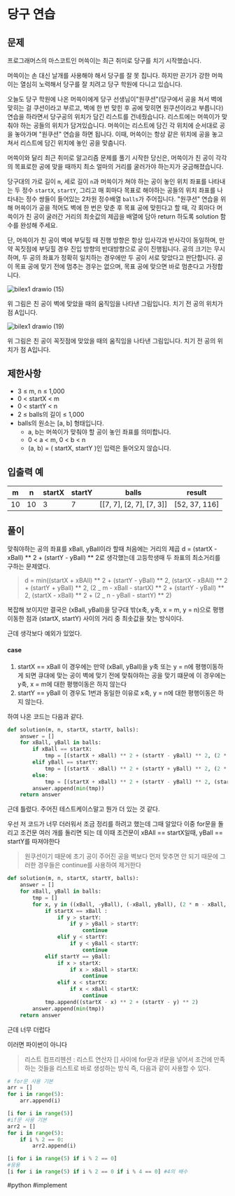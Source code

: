 # 당구 연습

## 문제

프로그래머스의 마스코트인 머쓱이는 최근 취미로 당구를 치기 시작했습니다.

머쓱이는 손 대신 날개를 사용해야 해서 당구를 잘 못 칩니다. 하지만 끈기가 강한 머쓱이는 열심히 노력해서 당구를 잘 치려고 당구 학원에 다니고 있습니다.

오늘도 당구 학원에 나온 머쓱이에게 당구 선생님이"원쿠션"(당구에서 공을 쳐서 벽에 맞히는 걸 쿠션이라고 부르고, 벽에 한 번 맞힌 후 공에 맞히면 원쿠션이라고 부릅니다) 연습을 하라면서 당구공의 위치가 담긴 리스트를 건네줬습니다. 리스트에는 머쓱이가 맞춰야 하는 공들의 위치가 담겨있습니다. 머쓱이는 리스트에 담긴 각 위치에 순서대로 공을 놓아가며 "원쿠션" 연습을 하면 됩니다. 이때, 머쓱이는 항상 같은 위치에 공을 놓고 쳐서 리스트에 담긴 위치에 놓인 공을 맞춥니다.

머쓱이와 달리 최근 취미로 알고리즘 문제를 풀기 시작한 당신은, 머쓱이가 친 공이 각각의 목표로한 공에 맞을 때까지 최소 얼마의 거리를 굴러가야 하는지가 궁금해졌습니다.

당구대의 가로 길이 `m`, 세로 길이 `n`과 머쓱이가 쳐야 하는 공이 놓인 위치 좌표를 나타내는 두 정수 `startX`, `startY`, 그리고 매 회마다 목표로 해야하는 공들의 위치 좌표를 나타내는 정수 쌍들이 들어있는 2차원 정수배열 `balls`가 주어집니다. "원쿠션" 연습을 위해 머쓱이가 공을 적어도 벽에 한 번은 맞춘 후 목표 공에 맞힌다고 할 때, 각 회마다 머쓱이가 친 공이 굴러간 거리의 최솟값의 제곱을 배열에 담아 return 하도록 solution 함수를 완성해 주세요.

단, 머쓱이가 친 공이 벽에 부딪힐 때 진행 방향은 항상 입사각과 반사각이 동일하며, 만약 꼭짓점에 부딪힐 경우 진입 방향의 반대방향으로 공이 진행됩니다. 공의 크기는 무시하며, 두 공의 좌표가 정확히 일치하는 경우에만 두 공이 서로 맞았다고 판단합니다. 공이 목표 공에 맞기 전에 멈추는 경우는 없으며, 목표 공에 맞으면 바로 멈춘다고 가정합니다.

![bilex1 drawio (15)](https://github.com/king-raccoon/king-raccoon/assets/78426205/dfffb764-5a2b-451c-a69f-f47c514de6df)

위 그림은 친 공이 벽에 맞았을 때의 움직임을 나타낸 그림입니다. 치기 전 공의 위치가 점 A입니다.

![bilex1 drawio (19)](https://github.com/king-raccoon/king-raccoon/assets/78426205/cd7d4d58-c73e-4632-a819-b57ad4f9f7de)

위 그림은 친 공이 꼭짓점에 맞았을 때의 움직임을 나타낸 그림입니다. 치기 전 공의 위치가 점 A입니다.

## 제한사항

- 3 ≤ m, n ≤ 1,000
- 0 < startX < m
- 0 < startY < n
- 2 ≤ balls의 길이 ≤ 1,000
- balls의 원소는 [a, b] 형태입니다.
  - a, b는 머쓱이가 맞춰야 할 공이 놓인 좌표를 의미합니다.
  - 0 < a < m, 0 < b < n
  - (a, b) = ( startX, startY )인 입력은 들어오지 않습니다.

## 입출력 예

| m   | n   | startX | startY | balls                    | result        |
| --- | --- | ------ | ------ | ------------------------ | ------------- |
| 10  | 10  | 3      | 7      | [[7, 7], [2, 7], [7, 3]] | [52, 37, 116] |

## 풀이

맞춰야하는 공의 좌표를 xBall, yBall이라 할때 처음에는 거리의 제곱 d = (startX - xBall) ** 2 + (startY - yBall) ** 2로 생각했는데 고등학생때 두 좌표의 최소거리를 구하는 문제였다.

> d = min((startX + xBAll) ** 2 + (startY - yBall) ** 2, (startX - xBAll) ** 2 + (startY + yBall) ** 2, (2 _ m - xBall - startX) ** 2 + (startY - yBall) ** 2, (startX - xBall) \*\* 2 + (2 _ n - yBall - startY) \*\* 2)

복잡해 보이지만 결국은 (xBall, yBall)을 당구대 밖(x축, y축, x = m, y = n)으로 평행이동한 점과 (startX, startY) 사이의 거리 중 최솟값을 찾는 방식이다.

근데 생각보다 예외가 있었다.

#### case

1. startX == xBall
   이 경우에는 만약 (xBall, yBall)을 y축 또는 y = n에 평행이동하게 되면 큐대에 맞는 공이 벽에 맞기 전에 맞춰야하는 공을 맞기 떄문에 이 경우에는 y축, x = m에 대한 평행이동은 하지 않는다
2. startY == yBall
   이 경우도 1번과 동일한 이유로 x축, y = n에 대한 평행이동은 하지 않는다.

하여 나온 코드는 다음과 같다.

```python
def solution(m, n, startX, startY, balls):
    answer = []
    for xBall, yBall in balls:
        if xBall == startX:
            tmp = [(startX + xBall) ** 2 + (startY - yBall) ** 2, (2 * m -xBall - startX) ** 2 + (startY - yBall) ** 2, (startX - xBall) ** 2 + (2 * n - yBall - startY) ** 2]
        elif yBall == startY:
            tmp = [(startX - xBall) ** 2 + (startY + yBall) ** 2, (2 * m -xBall - startX) ** 2 + (startY - yBall) ** 2, (startX - xBall) ** 2 + (2 * n - yBall - startY) ** 2]
        else:
            tmp = [(startX + xBall) ** 2 + (startY - yBall) ** 2, (startX - xBall) ** 2 + (startY + yBall) ** 2, (2 * m -xBall - startX) ** 2 + (startY - yBall) ** 2, (startX - xBall) ** 2 + (2 * n - yBall - startY) ** 2]
        answer.append(min(tmp))
    return answer
```

근데 틀렸다. 주어진 테스트케이스말고 뭔가 더 있는 것 같다.

우선 저 코드가 너무 더러워서 조금 정리를 하려고 했는데 그때 알았다
이중 for문을 돌리고 조건문 여러 개를 돌리면 되는 데 이때 조건문이 xBAll == startX일때, yBall == startY를 따져야한다

> 원쿠션이기 때문에 초기 공이 주어진 공을 벽보다 먼저 맞추면 안 되기 때문에 그러한 경우들은 continue를 사용하여 제거한다

```python
def solution(m, n, startX, startY, balls):
    answer = []
    for xBall, yBall in balls:
        tmp = []
        for x, y in ((xBall, -yBall), (-xBall, yBall), (2 * m - xBall, yBall), (xBall, 2 * n - yBall)):
            if startX == xBall :
                if y > startY:
                    if y > yBall > startY:
                        continue
                elif y < startY:
                    if y < yBall < startY:
                        continue
            elif startY == yBall:
                if x > startX:
                    if x > xBall > startX:
                        continue
                elif x < startX:
                    if x < xBall < startX:
                        continue
            tmp.append((startX - x) ** 2 + (startY - y) ** 2)
        answer.append(min(tmp))
    return answer
```

근데 너무 더럽다

이러면 파이썬이 아니다

> 리스트 컴프리헨션 : 리스트 연산자 [] 사이에 for문과 if문을 넣어서 조건에 만족하는 것들을 리스트로 바로 생성하는 방식
> 즉, 다음과 같이 사용할 수 있다.

```python
# for문 사용 기본
arr = []
for i in range(5):
    arr.append(i)

[i for i in range(5)]
#if문 사용 기본
arr2 = []
for i in range(5):
    if i % 2 == 0:
        arr2.append(i)

[i for i in range(5) if i % 2 == 0]
#응용
[i for i in range(5) if i % 2 == 0 if i % 4 == 0] #4의 배수
```

#python #implement
